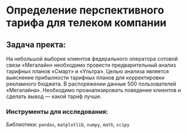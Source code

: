 # Определение перспективного тарифа для телеком компании


## Задача пректа:
На небольшой выборке клиентов федерального оператора сотовой связи «Мегалайн» необходимо провести предварительный анализ тарифных планов «Смарт» и «Ультра». Целью анализа является выяснение прибылности тарифных планов для корректировки рекламного бюджета. В распоряжении данные 500 пользователей «Мегалайна». Необходимо проанализировать поведение клиентов и сделать вывод — какой тариф лучше.

### Инструменты для исследования:

Библиотеки: `pandas`, `matplotlib`, `numpy`, `math`, `scipy`
